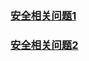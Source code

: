 ### [安全相关问题1](https://mp.weixin.qq.com/s/xRCLKE8KAS_BdrbfryFaCQ)


### [安全相关问题2](https://mp.weixin.qq.com/s/ULyIax54YW4V4CgpfV9k6Q)

